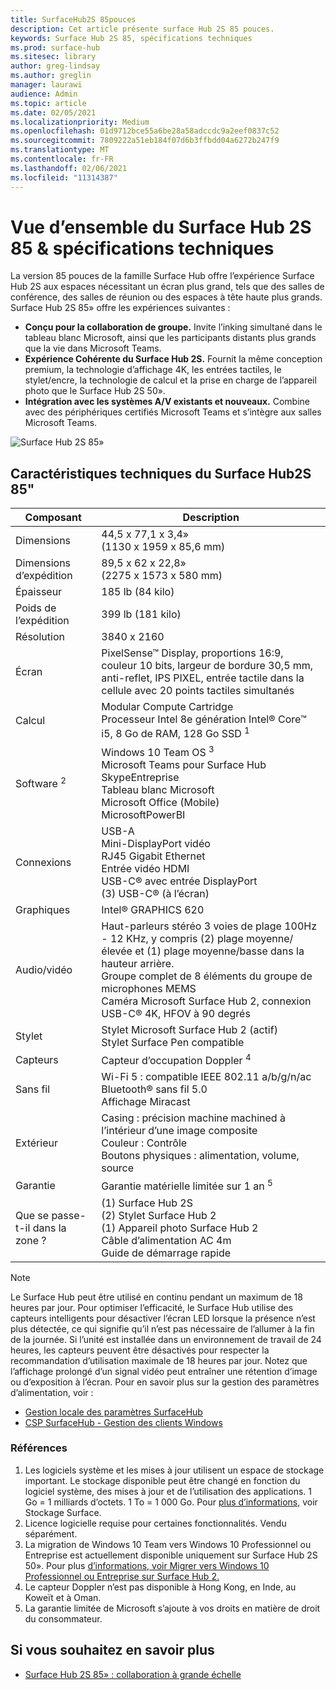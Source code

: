 ```yaml
---
title: SurfaceHub2S 85pouces
description: Cet article présente surface Hub 2S 85 pouces.
keywords: Surface Hub 2S 85, spécifications techniques
ms.prod: surface-hub
ms.sitesec: library
author: greg-lindsay
ms.author: greglin
manager: laurawi
audience: Admin
ms.topic: article
ms.date: 02/05/2021
ms.localizationpriority: Medium
ms.openlocfilehash: 01d9712bce55a6be28a58adccdc9a2eef0837c52
ms.sourcegitcommit: 7809222a51eb184f07d6b3ffbdd04a6272b247f9
ms.translationtype: MT
ms.contentlocale: fr-FR
ms.lasthandoff: 02/06/2021
ms.locfileid: "11314387"
---
```

# Vue d’ensemble du Surface Hub 2S 85 & spécifications techniques

La version 85 pouces de la famille Surface Hub offre l’expérience Surface Hub 2S aux espaces nécessitant un écran plus grand, tels que des salles de conférence, des salles de réunion ou des espaces à tête haute plus grands. Surface Hub 2S 85» offre les expériences suivantes :

- **Conçu pour la collaboration de groupe.** Invite l’inking simultané dans le tableau blanc Microsoft, ainsi que les participants distants plus grands que la vie dans Microsoft Teams.
- **Expérience Cohérente du Surface Hub 2S.** Fournit la même conception premium, la technologie d’affichage 4K, les entrées tactiles, le stylet/encre, la technologie de calcul et la prise en charge de l’appareil photo que le Surface Hub 2S 50».
- **Intégration avec les systèmes A/V existants et nouveaux.** Combine avec des périphériques certifiés Microsoft Teams et s’intègre aux salles Microsoft Teams.

![Surface Hub 2S 85»](images/hub-2s-85.png)

## Caractéristiques techniques du Surface Hub2S 85"

| Composant    | Description                                                                                                                                                                                                                                         |
| ----------------- | --------------------------------------------------------------------------------------------------------------------------------------------------------------------------------------------------------------------------------------------------------- |
| Dimensions        | 44,5 x 77,1 x 3,4»<br>(1130 x 1959 x 85,6 mm)                                                                                                                                                                                                        |
| Dimensions d’expédition        | 89,5 x 62 x 22,8»<br>(2275 x 1573 x 580 mm)                                                                                                                                                                                                        |
| Épaisseur            | 185 lb (84 kilo)                                                                                                                                                                                                                                            |
| Poids de l’expédition            | 399 lb (181 kilo)                                                                                                                                                                                                                                            |
| Résolution        | 3840 x 2160                                                                                                                                                                                                                                               |
| Écran           | PixelSense™ Display, proportions 16:9, couleur 10 bits, largeur de bordure 30,5 mm, anti-reflet, IPS PIXEL, entrée tactile dans la cellule avec 20 points tactiles simultanés                                                                                                           |
| Calcul           | Modular Compute Cartridge<br>Processeur Intel 8e génération Intel® Core™ i5, 8 Go de RAM, 128 Go SSD <sup> 1</sup>                                                                                                                                                      |
| Software <sup> 2</sup>         | Windows 10 Team OS <sup> 3</sup><br>Microsoft Teams pour Surface Hub<br>SkypeEntreprise<br>Tableau blanc Microsoft<br>Microsoft Office (Mobile)<br>MicrosoftPowerBI                                                                                                   |
| Connexions       | USB-A<br>Mini-DisplayPort vidéo<br>RJ45 Gigabit Ethernet<br>Entrée vidéo HDMI<br>USB-C® avec entrée DisplayPort<br>(3) USB-C® (à l’écran)                                                                                                           |
| Graphiques          | Intel® GRAPHICS 620                                                                                                                                                                                                                                   |
| Audio/vidéo       | Haut-parleurs stéréo 3 voies de plage 100Hz - 12 KHz, y compris (2) plage moyenne/élevée et (1) plage moyenne/basse dans la hauteur arrière. <br>Groupe complet de 8 éléments du groupe de microphones MEMS<br>Caméra Microsoft Surface Hub 2, connexion USB-C® 4K, HFOV à 90 degrés |
| Stylet               | Stylet Microsoft Surface Hub 2 (actif)<br>Stylet Surface Pen compatible                                                                                                                                                                                       |
| Capteurs           | Capteur d’occupation Doppler <sup> 4</sup>                                                                                                                                                                                                                                 |
| Sans fil          | Wi-Fi 5 : compatible IEEE 802.11 a/b/g/n/ac<br>Bluetooth® sans fil 5.0<br>Affichage Miracast                                                                                                                                                      |
| Extérieur          | Casing : précision machine machined à l’intérieur d’une image composite<br>Couleur : Contrôle<br>Boutons physiques : alimentation, volume, source                                                                                                                            |
| Garantie         | Garantie matérielle limitée sur 1 an <sup> 5</sup>                                                                                                                                                                                                                          |
| Que se passe-t-il dans la zone ? | (1) Surface Hub 2S<br>(2) Stylet Surface Hub 2<br>(1) Appareil photo Surface Hub 2<br>Câble d’alimentation AC 4m<br>Guide de démarrage rapide                                                                                                                                         |

> [!NOTE]
> Le Surface Hub peut être utilisé en continu pendant un maximum de 18 heures par jour. Pour optimiser l’efficacité, le Surface Hub utilise des capteurs intelligents pour désactiver l’écran LED lorsque la présence n’est plus détectée, ce qui signifie qu’il n’est pas nécessaire de l’allumer à la fin de la journée. Si l’unité est installée dans un environnement de travail de 24 heures, les capteurs peuvent être désactivés pour respecter la recommandation d’utilisation maximale de 18 heures par jour. Notez que l’affichage prolongé d’un signal vidéo peut entraîner une rétention d’image ou d’exposition à l’écran. Pour en savoir plus sur la gestion des paramètres d’alimentation, voir :
>
> - [Gestion locale des paramètres SurfaceHub](local-management-surface-hub-settings.md)
> - [CSP SurfaceHub - Gestion des clients Windows](https://docs.microsoft.com/windows/client-management/mdm/surfacehub-csp)
### Références

1. Les logiciels système et les mises à jour utilisent un espace de stockage important. Le stockage disponible peut être changé en fonction du logiciel système, des mises à jour et de l’utilisation des applications. 1 Go = 1 milliards d’octets. 1 To = 1 000 Go. Pour [plus d’informations,](https://www.surface.com/storage) voir Stockage Surface.
2. Licence logicielle requise pour certaines fonctionnalités. Vendu séparément.
3. La migration de Windows 10 Team vers Windows 10 Professionnel ou Entreprise est actuellement disponible uniquement sur Surface Hub 2S 50». Pour plus [d’informations, voir Migrer vers Windows 10 Professionnel ou Entreprise sur Surface Hub 2.](https://docs.microsoft.com/surface-hub/surface-hub-2s-migrate-os)
4. Le capteur Doppler n’est pas disponible à Hong Kong, en Inde, au Koweït et à Oman.
5. La garantie limitée de Microsoft s’ajoute à vos droits en matière de droit du consommateur. 

## Si vous souhaitez en savoir plus

- [Surface Hub 2S 85» : collaboration à grande échelle](https://techcommunity.microsoft.com/t5/surface-it-pro-blog/surface-hub-2s-85-quot-collaboration-at-a-massive-scale/ba-p/1669717)
